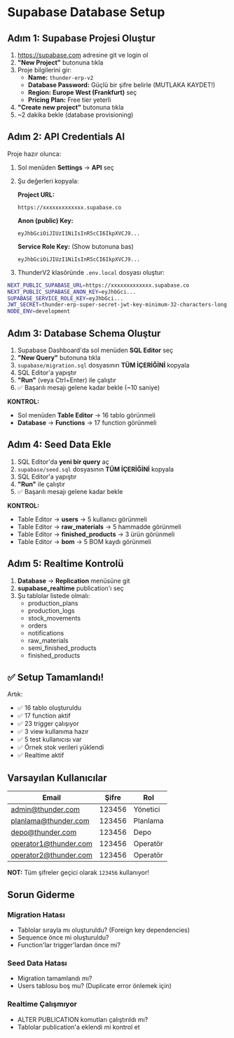 # Supabase Database Setup

## Adım 1: Supabase Projesi Oluştur

1. https://supabase.com adresine git ve login ol
2. **"New Project"** butonuna tıkla
3. Proje bilgilerini gir:
   - **Name:** `thunder-erp-v2`
   - **Database Password:** Güçlü bir şifre belirle (MUTLAKA KAYDET!)
   - **Region:** **Europe West (Frankfurt)** seç
   - **Pricing Plan:** Free tier yeterli
4. **"Create new project"** butonuna tıkla
5. ~2 dakika bekle (database provisioning)

## Adım 2: API Credentials Al

Proje hazır olunca:

1. Sol menüden **Settings** → **API** seç
2. Şu değerleri kopyala:

   **Project URL:**
   ```
   https://xxxxxxxxxxxxx.supabase.co
   ```

   **Anon (public) Key:**
   ```
   eyJhbGciOiJIUzI1NiIsInR5cCI6IkpXVCJ9...
   ```

   **Service Role Key:** (Show butonuna bas)
   ```
   eyJhbGciOiJIUzI1NiIsInR5cCI6IkpXVCJ9...
   ```

3. ThunderV2 klasöründe `.env.local` dosyası oluştur:

```bash
NEXT_PUBLIC_SUPABASE_URL=https://xxxxxxxxxxxxx.supabase.co
NEXT_PUBLIC_SUPABASE_ANON_KEY=eyJhbGci...
SUPABASE_SERVICE_ROLE_KEY=eyJhbGci...
JWT_SECRET=thunder-erp-super-secret-jwt-key-minimum-32-characters-long
NODE_ENV=development
```

## Adım 3: Database Schema Oluştur

1. Supabase Dashboard'da sol menüden **SQL Editor** seç
2. **"New Query"** butonuna tıkla
3. `supabase/migration.sql` dosyasının **TÜM İÇERİĞİNİ** kopyala
4. SQL Editor'a yapıştır
5. **"Run"** (veya Ctrl+Enter) ile çalıştır
6. ✅ Başarılı mesajı gelene kadar bekle (~10 saniye)

**KONTROL:**
- Sol menüden **Table Editor** → 16 tablo görünmeli
- **Database** → **Functions** → 17 function görünmeli

## Adım 4: Seed Data Ekle

1. SQL Editor'da **yeni bir query** aç
2. `supabase/seed.sql` dosyasının **TÜM İÇERİĞİNİ** kopyala
3. SQL Editor'a yapıştır
4. **"Run"** ile çalıştır
5. ✅ Başarılı mesajı gelene kadar bekle

**KONTROL:**
- Table Editor → **users** → 5 kullanıcı görünmeli
- Table Editor → **raw_materials** → 5 hammadde görünmeli
- Table Editor → **finished_products** → 3 ürün görünmeli
- Table Editor → **bom** → 5 BOM kaydı görünmeli

## Adım 5: Realtime Kontrolü

1. **Database** → **Replication** menüsüne git
2. **supabase_realtime** publication'ı seç
3. Şu tablolar listede olmalı:
   - production_plans
   - production_logs
   - stock_movements
   - orders
   - notifications
   - raw_materials
   - semi_finished_products
   - finished_products

## ✅ Setup Tamamlandı!

Artık:
- ✅ 16 tablo oluşturuldu
- ✅ 17 function aktif
- ✅ 23 trigger çalışıyor
- ✅ 3 view kullanıma hazır
- ✅ 5 test kullanıcısı var
- ✅ Örnek stok verileri yüklendi
- ✅ Realtime aktif

## Varsayılan Kullanıcılar

| Email | Şifre | Rol |
|-------|-------|-----|
| admin@thunder.com | 123456 | Yönetici |
| planlama@thunder.com | 123456 | Planlama |
| depo@thunder.com | 123456 | Depo |
| operator1@thunder.com | 123456 | Operatör |
| operator2@thunder.com | 123456 | Operatör |

**NOT:** Tüm şifreler geçici olarak `123456` kullanıyor!

## Sorun Giderme

### Migration Hatası
- Tablolar sırayla mı oluşturuldu? (Foreign key dependencies)
- Sequence önce mi oluşturuldu?
- Function'lar trigger'lardan önce mi?

### Seed Data Hatası
- Migration tamamlandı mı?
- Users tablosu boş mu? (Duplicate error önlemek için)

### Realtime Çalışmıyor
- ALTER PUBLICATION komutları çalıştırıldı mı?
- Tablolar publication'a eklendi mi kontrol et

